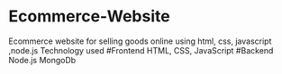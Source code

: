 # Ecommerce-Website
Ecommerce website for selling goods online using html, css, javascript ,node.js
Technology used
#Frontend
 HTML, CSS, JavaScript
#Backend
 Node.js MongoDb

